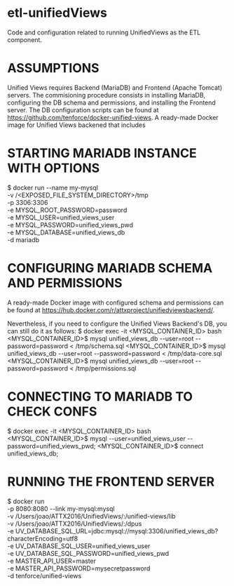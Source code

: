 # etl-unifiedViews
Code and configuration related to running UnifiedViews as the ETL component.
# ASSUMPTIONS
Unified Views requires Backend (MariaDB) and Frontend (Apache Tomcat) servers. The commisioning procedure consists in installing MariaDB, configuring the DB schema and permissions, and installing the Frontend server. The DB configuration scripts can be found at https://github.com/tenforce/docker-unified-views. A ready-made Docker image for Unified Views backened that includes 

# STARTING MARIADB INSTANCE WITH OPTIONS
$ docker run --name my-mysql \
	-v /<EXPOSED_FILE_SYSTEM_DIRECTORY>/tmp \
        -p 3306:3306 \
        -e MYSQL_ROOT_PASSWORD=password \
        -e MYSQL_USER=unified_views_user \
        -e MYSQL_PASSWORD=unified_views_pwd \
        -e MYSQL_DATABASE=unified_views_db \
        -d mariadb
           
# CONFIGURING MARIADB SCHEMA AND PERMISSIONS 
A ready-made Docker image with configured schema and permissions can be found at https://hub.docker.com/r/attxproject/unifiedviewsbackend/.

Nevertheless, if you need to configure the Unified Views Backend's DB, you can still do it as follows: 
$ docker exec -it <MYSQL_CONTAINER_ID> bash
<MYSQL_CONTAINER_ID>$ mysql unified_views_db --user=root --password=password < /tmp/schema.sql
<MYSQL_CONTAINER_ID>$ mysql unified_views_db --user=root --password=password < /tmp/data-core.sql
<MYSQL_CONTAINER_ID>$ mysql unified_views_db --user=root --password=password < /tmp/permissions.sql


# CONNECTING TO MARIADB TO CHECK CONFS
$ docker exec -it <MYSQL_CONTAINER_ID> bash
<MYSQL_CONTAINER_ID>$ mysql --user=unified_views_user --password=unified_views_pwd;
<MYSQL_CONTAINER_ID>$ connect unified_views_db;

# RUNNING THE FRONTEND SERVER
$ docker run  \
    -p 8080:8080 --link my-mysql:mysql \
    -v /Users/joao/ATTX2016/UnifiedViews/:/unified-views/lib \
    -v /Users/joao/ATTX2016/UnifiedViews/:/dpus \
    -e UV_DATABASE_SQL_URL=jdbc:mysql://mysql:3306/unified_views_db?characterEncoding=utf8 \
    -e UV_DATABASE_SQL_USER=unified_views_user \
    -e UV_DATABASE_SQL_PASSWORD=unified_views_pwd \
    -e MASTER_API_USER=master \
    -e MASTER_API_PASSWORD=mysecretpassword \
    -d tenforce/unified-views
